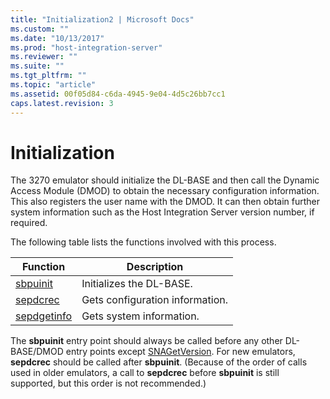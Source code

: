 ```yaml
---
title: "Initialization2 | Microsoft Docs"
ms.custom: ""
ms.date: "10/13/2017"
ms.prod: "host-integration-server"
ms.reviewer: ""
ms.suite: ""
ms.tgt_pltfrm: ""
ms.topic: "article"
ms.assetid: 00f05d84-c6da-4945-9e04-4d5c26bb7cc1
caps.latest.revision: 3
---
```

# Initialization
The 3270 emulator should initialize the DL-BASE and then call the Dynamic Access Module (DMOD) to obtain the necessary configuration information. This also registers the user name with the DMOD. It can then obtain further system information such as the Host Integration Server version number, if required.  
  
 The following table lists the functions involved with this process.  
  
|Function|Description|  
|--------------|-----------------|  
|[sbpuinit](../Topic/sbpuinit2.md)|Initializes the DL-BASE.|  
|[sepdcrec](../Topic/sepdcrec2.md)|Gets configuration information.|  
|[sepdgetinfo](../Topic/sepdgetinfo1.md)|Gets system information.|  
  
 The **sbpuinit** entry point should always be called before any other DL-BASE/DMOD entry points except [SNAGetVersion](../Topic/SNAGetVersion2.md). For new emulators, **sepdcrec** should be called after **sbpuinit**. (Because of the order of calls used in older emulators, a call to **sepdcrec** before **sbpuinit** is still supported, but this order is not recommended.)